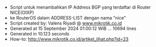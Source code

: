 - Script untuk menambahkan IP Address BGP yang terdaftar di Router NICE(OIXP)
- ke RouterOS dalam ADDRESS-LIST dengan nama "nice"
- Script created by: Valens Riyadi @ www.mikrotik.co.id
- Generated at 15 September 2024 01:00:12 WIB ... 10694 lines
- Generated in 10.123 seconds
- How-to: http://www.mikrotik.co.id/artikel_lihat.php?id=23
